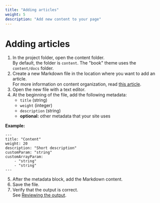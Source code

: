 ```yaml
---
title: "Adding articles"
weight: 5
description: "Add new content to your page"
---
```

# Adding articles
1. In the project folder, open the content folder.  
By default, the folder is `content`. The "book" theme uses the `content/docs` folder.
2. Create a new Markdown file in the location where you want to add an article.  
For more information on content organization, read [this article](/docs/hugo/articles/#content-organization).
1. Open the new file with a text editor.
2. At the beginning of the file, add the following metadata:
   - `title` (string)
   - `weight` (integer)
   - `description` (string)
   - **optional:** other metadata that your site uses

**Example:**  
```
---
title: "Content"
weight: 20
description: "Short description"
customParam: "string"
customArrayParam:
    - "string"
    - "string"
---
```
5. After the metadata block, add the Markdown content.
6. Save the file.
7. Verify that the output is correct.  
See [Reviewing the output](/docs/hugo/articles/review).